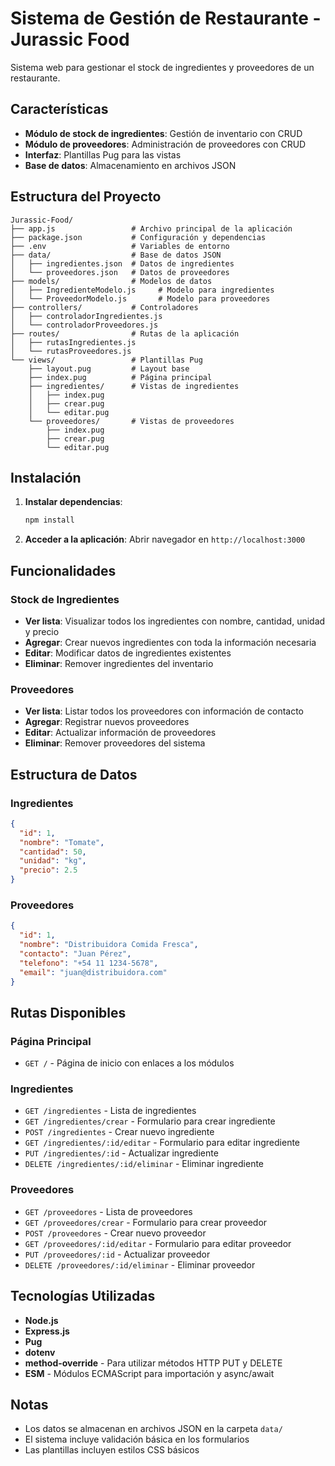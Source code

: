 # Sistema de Gestión de Restaurante - Jurassic Food

Sistema web para gestionar el stock de ingredientes y proveedores de un restaurante.

## Características

- **Módulo de stock de ingredientes**: Gestión de inventario con CRUD
- **Módulo de proveedores**: Administración de proveedores con CRUD
- **Interfaz**: Plantillas Pug para las vistas
- **Base de datos**: Almacenamiento en archivos JSON

## Estructura del Proyecto

```
Jurassic-Food/
├── app.js                 # Archivo principal de la aplicación
├── package.json           # Configuración y dependencias
├── .env                   # Variables de entorno
├── data/                  # Base de datos JSON
│   ├── ingredientes.json  # Datos de ingredientes
│   └── proveedores.json   # Datos de proveedores
├── models/                # Modelos de datos
│   ├── IngredienteModelo.js     # Modelo para ingredientes
│   └── ProveedorModelo.js       # Modelo para proveedores
├── controllers/           # Controladores
│   ├── controladorIngredientes.js
│   └── controladorProveedores.js
├── routes/                # Rutas de la aplicación
│   ├── rutasIngredientes.js
│   └── rutasProveedores.js
└── views/                 # Plantillas Pug
    ├── layout.pug         # Layout base
    ├── index.pug          # Página principal
    ├── ingredientes/      # Vistas de ingredientes
    │   ├── index.pug
    │   ├── crear.pug
    │   └── editar.pug
    └── proveedores/       # Vistas de proveedores
        ├── index.pug
        ├── crear.pug
        └── editar.pug
```

## Instalación

1. **Instalar dependencias**:

   ```bash
   npm install
   ```

2. **Acceder a la aplicación**:
   Abrir navegador en `http://localhost:3000`

## Funcionalidades

### Stock de Ingredientes

- **Ver lista**: Visualizar todos los ingredientes con nombre, cantidad, unidad y precio
- **Agregar**: Crear nuevos ingredientes con toda la información necesaria
- **Editar**: Modificar datos de ingredientes existentes
- **Eliminar**: Remover ingredientes del inventario

### Proveedores

- **Ver lista**: Listar todos los proveedores con información de contacto
- **Agregar**: Registrar nuevos proveedores
- **Editar**: Actualizar información de proveedores
- **Eliminar**: Remover proveedores del sistema

## Estructura de Datos

### Ingredientes

```json
{
  "id": 1,
  "nombre": "Tomate",
  "cantidad": 50,
  "unidad": "kg",
  "precio": 2.5
}
```

### Proveedores

```json
{
  "id": 1,
  "nombre": "Distribuidora Comida Fresca",
  "contacto": "Juan Pérez",
  "telefono": "+54 11 1234-5678",
  "email": "juan@distribuidora.com"
}
```

## Rutas Disponibles

### Página Principal

- `GET /` - Página de inicio con enlaces a los módulos

### Ingredientes

- `GET /ingredientes` - Lista de ingredientes
- `GET /ingredientes/crear` - Formulario para crear ingrediente
- `POST /ingredientes` - Crear nuevo ingrediente
- `GET /ingredientes/:id/editar` - Formulario para editar ingrediente
- `PUT /ingredientes/:id` - Actualizar ingrediente
- `DELETE /ingredientes/:id/eliminar` - Eliminar ingrediente

### Proveedores

- `GET /proveedores` - Lista de proveedores
- `GET /proveedores/crear` - Formulario para crear proveedor
- `POST /proveedores` - Crear nuevo proveedor
- `GET /proveedores/:id/editar` - Formulario para editar proveedor
- `PUT /proveedores/:id` - Actualizar proveedor
- `DELETE /proveedores/:id/eliminar` - Eliminar proveedor

## Tecnologías Utilizadas

- **Node.js**
- **Express.js**
- **Pug**
- **dotenv**
- **method-override** - Para utilizar métodos HTTP PUT y DELETE
- **ESM** - Módulos ECMAScript para importación y async/await

## Notas

- Los datos se almacenan en archivos JSON en la carpeta `data/`
- El sistema incluye validación básica en los formularios
- Las plantillas incluyen estilos CSS básicos
